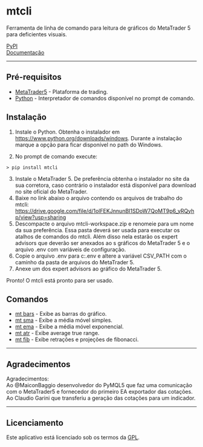 # mtcli  
  
Ferramenta de linha de comando para leitura de gráficos do MetaTrader 5 para deficientes visuais.  
  
[PyPI](https://pypi.python.org/pypi/mtcli)  
[Documentação](https://vfranca.github.io/mtcli)  
  
------------

## Pré-requisitos  

* [MetaTrader5](https://www.metatrader5.com/pt) - Plataforma de trading.  
* [Python](https://www.python.org/downloads/windows) - Interpretador de comandos disponível no prompt de comando.  


## Instalação  

1. Instale o Python. Obtenha o instalador em https://www.python.org/downloads/windows. Durante a instalação marque a opção para ficar disponível no path do Windows.

2. No prompt de comando execute:
```
> pip install mtcli
```
3. Instale o MetaTrader 5. De preferência obtenha o instalador no site da sua corretora, caso contrário o instalador está disponível para download no site oficial do MetaTrader.  
4. Baixe no link abaixo o arquivo contendo os arquivos de trabalho do mtcli:  
https://drive.google.com/file/d/1olFEKJnnunBI1SDoW7QoMT9p6_yRQyhp/view?usp=sharing  
5. Descompacte o arquivo mtcli-workspace.zip e renomeie para um nome da sua preferência. Essa pasta deverá ser usada para executar os atalhos de comandos do mtcli. Além disso nela estarão os expert advisors que deverão ser anexados ao s gráficos do MetaTrader 5 e o arquivo .env com variáveis de configuração.  
6. Copie o arquivo .env para c:\.env e altere a variável CSV_PATH com o caminho da pasta de arquivos do MetaTrader 5.  
7. Anexe um dos  expert advisors ao gráfico do MetaTrader 5.  

Pronto! O mtcli está pronto para ser usado.  


## Comandos  
  
* [mt bars](https://github.com/vfranca/mtcli/blob/master/docs/chart.md) - Exibe as barras do gráfico.  
* [mt sma](https://github.com/vfranca/mtcli/blob/master/docs/chart.md) - Exibe a média móvel simples.  
* [mt ema](https://github.com/vfranca/mtcli/blob/master/docs/chart.md) - Exibe a média móvel exponencial.  
* [mt atr](https://github.com/vfranca/mtcli/blob/master/docs/chart.md) - Exibe average true range.  
* [mt fib](https://github.com/vfranca/mtcli/blob/master/docs/chart.md) - Exibe retrações e projeções de fibonacci.  

------------
  
  ## Agradecimentos  
  
Agradecimentos:  
Ao @MaiconBaggio desenvolvedor do PyMQL5 que faz uma comunicação com o MetaTrader5 e fornecedor do primeiro EA exportador das cotações.  
Ao Claudio Garini que transferiu a geração das cotações para um indicador.  


------------
  
## Licenciamento  

Este aplicativo está licenciado sob os termos da [GPL](../LICENSE).  
